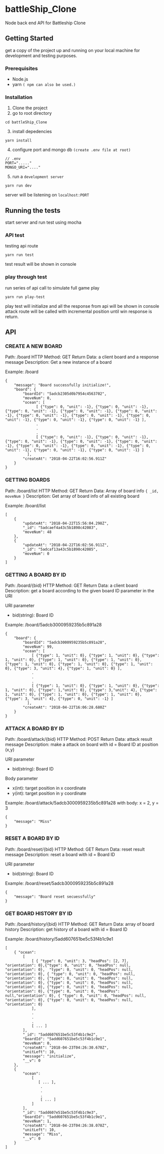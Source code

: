 # battleShip_Clone
Node back end API for Battleship Clone

## Getting Started
get a copy of the project up and running on your local machine for development and testing purposes.
### Prerequisites
* Node.js
* yarn `( npm can also be used.)`
### Installation
1. Clone the project
2. go to root directory
```
cd battleShip_Clone
```
3. install depedencies
```
yarn install
```
4. configure port and mongo db `(create .env file at root)`
```
// .env
PORT="....."
MONGO_URI="...."
```
5. run a `development server`
```
yarn run dev
```
server will be listening on `localhost:PORT`

## Running the tests
start server and run test using mocha
### API test
testing api route
```
yarn run test
```
test result will be shown in console
### play through test
run series of api call to simulate full game play
```
yarn run play-test
```
play test will initialize and all the response from api will be shown in console
attack route will be called with incremental position until win response is return.

## API

### CREATE A NEW BOARD
Path: /board
HTTP Method: GET
Return Data: a client board and a response message
Description: Get a new instance of a board

Example: /board
```
{
    "message": "Board successfully initialize!",
    "board": {
        "boardId": "5adcb2305d0b7954c4563702",
        "moveNum": 0,
        "ocean": [
              [ {"type": 0, "unit": -1}, {"type": 0, "unit": -1}, {"type": 0, "unit": -1}, {"type": 0, "unit": -1}, {"type": 0, "unit": -1}, {"type": 0, "unit": -1}, {"type": 0, "unit": -1}, {"type": 0, "unit": -1}, {"type": 0, "unit": -1}, {"type": 0, "unit": -1} ],
              .
              .
              .
              [ {"type": 0, "unit": -1}, {"type": 0, "unit": -1}, {"type": 0, "unit": -1}, {"type": 0, "unit": -1}, {"type": 0, "unit": -1}, {"type": 0, "unit": -1}, {"type": 0, "unit": -1}, {"type": 0, "unit": -1}, {"type": 0, "unit": -1}, {"type": 0, "unit": -1} ]
          ],
        "createAt": "2018-04-22T16:02:56.911Z"
    }
}
```

### GETTING BOARDS
Path: /board/list
HTTP Method: GET
Return Data: Array of board info `{ _id, moveNum }`
Description: Get array of board info of all existing board

Example: /board/list
```
[
    { 
        "updateAt": "2018-04-22T15:56:04.298Z",
        "_id": "5adcaef4a43c5b1898c42083",
        "moveNum": 48
    },
    {
        "updateAt": "2018-04-22T16:02:56.911Z",
        "_id": "5adcaf13a43c5b1898c42085",
        "moveNum": 0
    }
]
```

### GETTING A BOARD BY ID

Path: /board/{bid}
HTTP Method: GET
Return Data: a client board
Description: get a board according to the given board ID parameter in the URI

URI parameter
- bid(string): Board ID

Example: /board/5adcb3000959235b5c891a28

```
{
    "board": {
        "boardId": "5adcb3000959235b5c891a28",
        "moveNum": 99,
        "ocean": [
            [ {"type": 1, "unit": 0}, {"type": 1, "unit": 0}, {"type": 1, "unit": 0}, {"type": 1, "unit": 0}, {"type": 1, "unit": 0}, {"type": 1, "unit": 0}, {"type": 1, "unit": 0}, {"type": 1, "unit": 0}, {"type": 3, "unit": 4}, {"type": 1, "unit": 0} ],
            .
            .
            .
            [ {"type": 1, "unit": 0}, {"type": 1, "unit": 0}, {"type": 1, "unit": 0}, {"type": 1,"unit": 0}, {"type": 3,"unit": 4}, {"type": 1, "unit": 0}, {"type": 1, "unit": 0}, {"type": 1, "unit": 0}, {"type": 3, "unit": 4}, {"type": 0, "unit": -1} ]
          ],
        "createAt": "2018-04-22T16:06:28.680Z"
    }
}
```

### ATTACK A BOARD BY ID

Path: /board/attack/{bid}
HTTP Method: POST
Return Data: attack result message
Description: make a attack on board with id = Board ID at position (x,y)

URI parameter
- bid(string): Board ID

Body parameter
- x(int): target position in x coordinate
- y(int): target position in y coordinate

Example: /board/attack/5adcb3000959235b5c891a28
    with body: x = 2, y = 3
```
{
    "message": "Miss"
}
```

### RESET A BOARD BY ID

Path: /board/reset/{bid}
HTTP Method: GET
Return Data: reset result message
Description: reset a board with id = Board ID

URI parameter
- bid(string): Board ID

Example: /board/reset/5adcb3000959235b5c891a28
```
{
    "message": "Board reset secuessfully"
}
```

### GET BOARD HISTORY BY ID

Path: /board/history/{bid}
HTTP Method: GET
Return Data: array of board history
Description: get history of a board with id = Board ID

Example: /board/history/5add607651be5c53f4b1c9e1
```
[
    { "ocean": 
        [
            [ { "type": 0, "unit": 3, "headPos": [2, 7], "orientation": 0},{"type": 0, "unit": 0, "headPos": null, "orientation": 0},  "type": 0, "unit": 0, "headPos": null, "orientation": 0}, { "type": 0, "unit": 0, "headPos": null, "orientation": 0}, {"type": 0, "unit": 0, "headPos": null, "orientation": 0}, {"type": 0, "unit": 0, "headPos": null, "orientation": 0}, {"type": 0, "unit": 0, "headPos": null, "orientation": 0}, {"type": 0, "unit": 0, "headPos": null,"orientation": 0}, { "type": 0, "unit": 0, "headPos": null, "orientation": 0}, {"type": 0, "unit": 0, "headPos": null, "orientation": 0}
            ],
            .
            .
            .
            [ ... ]
        ],
        "_id": "5add607651be5c53f4b1c9e2",
        "boardId": "5add607651be5c53f4b1c9e1",
        "moveNum": 0,
        "createAt": "2018-04-23T04:26:30.670Z",
        "unitLeft": 10,
        "message": "initialize",
        "__v": 0
    },
    {
        "ocean": 
            [
               [ ... ],
                .
                .
                .
                [ ... ]           
            ]
        ],
        "_id": "5add607e51be5c53f4b1c9e3",
        "boardId": "5add607651be5c53f4b1c9e1",
        "moveNum": 1,
        "createAt": "2018-04-23T04:26:38.078Z",
        "unitLeft": 10,
        "message": "Miss",
        "__v": 0
    }
]
```
